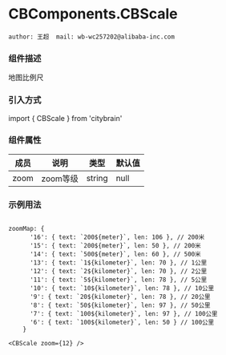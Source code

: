 # CBComponents.CBScale
```author: 王超  mail: wb-wc257202@alibaba-inc.com```
### 组件描述

地图比例尺

### 引入方式

import { CBScale } from 'citybrain'

### 组件属性

| 成员        | 说明           | 类型               | 默认值       |
|-------------|----------------|--------------------|--------------|
| zoom          | zoom等级   |string | null        |    |

### 示例用法
```

zoomMap: {
      '16': { text: `200${meter}`, len: 106 }, // 200米
      '15': { text: `200${meter}`, len: 50 }, // 200米
      '14': { text: `500${meter}`, len: 60 }, // 500米
      '13': { text: `1${kilometer}`, len: 70 }, // 1公里
      '12': { text: `2${kilometer}`, len: 70 }, // 2公里
      '11': { text: `5${kilometer}`, len: 78 }, // 5公里
      '10': { text: `10${kilometer}`, len: 78 }, // 10公里
      '9': { text: `20${kilometer}`, len: 78 }, // 20公里
      '8': { text: `50${kilometer}`, len: 97 }, // 50公里
      '7': { text: `100${kilometer}`, len: 97 }, // 100公里
      '6': { text: `100${kilometer}`, len: 50 } // 100公里
    }
    
<CBScale zoom={12} />
```